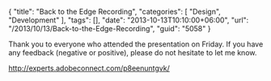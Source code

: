 {
	"title": "Back to the Edge Recording",
	"categories": [
		"Design",
		"Development"
	],
	"tags": [],
	"date": "2013-10-13T10:10:00+06:00",
	"url": "/2013/10/13/Back-to-the-Edge-Recording",
	"guid": "5058"
}

Thank you to everyone who attended the presentation on Friday. If you have any feedback (negative or positive), please do not hesitate to let me know.

<a href="http://experts.adobeconnect.com/p8eenuntgvk/">http://experts.adobeconnect.com/p8eenuntgvk/</a>